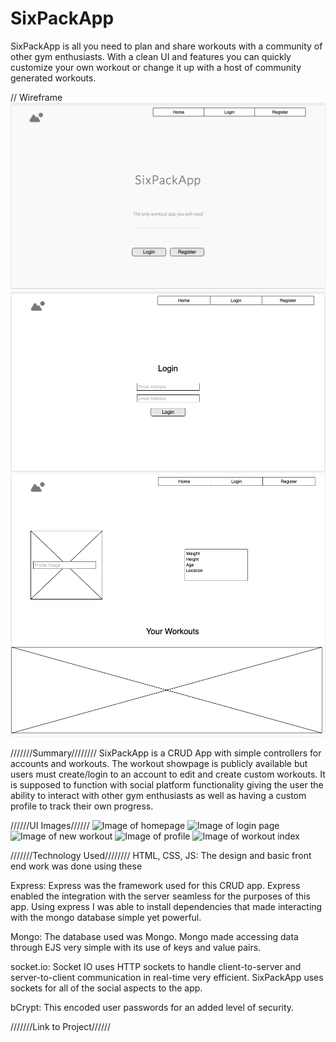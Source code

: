 # SixPackApp

SixPackApp is all you need to plan and share workouts with a community of other gym enthusiasts. With a clean UI and features you can quickly customize your own workout or change it up with a host of community generated workouts.

// Wireframe
![Image of homepage](images/wireframe/SPAwf-home.png)
![Image of login](images/wireframe/SPAwf-Login.png)
![Image of profile](images/wireframe/SPAwf-profile.png)

///////Summary////////
SixPackApp is a CRUD App with simple controllers for accounts and workouts. The workout showpage is publicly available but users must create/login to an account to edit and create custom workouts. It is supposed to function with social platform functionality giving the user the ability to interact with other gym enthusiasts as well as having a custom profile to track their own progress.

//////UI Images//////
![Image of homepage](images/UI-screenshots/landing-page.png)
![Image of login page](images/wireframe/login-page.png)
![Image of new workout](images/wireframe/new-workout.png)
![Image of profile](images/wireframe/profile-page.png)
![Image of workout index](images/wireframe/workout-index.png)


///////Technology Used////////
HTML, CSS, JS:
The design and basic front end work was done using these

Express:
Express was the framework used for this CRUD app. Express enabled the integration with the server seamless for the purposes of this app. Using express I was able to install dependencies that made interacting with the mongo database simple yet powerful.

Mongo:
The database used was Mongo. Mongo made accessing data through EJS very simple with its use of keys and value pairs.

socket.io:
Socket IO uses HTTP sockets to handle client-to-server and server-to-client communication in real-time very efficient. SixPackApp uses sockets for all of the social aspects to the app.

bCrypt:
This encoded user passwords for an added level of security.

///////Link to Project//////
